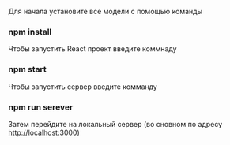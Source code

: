Для начала установите все модели с помощью команды

### npm install

Чтобы запустить React проект введите коммнаду

### npm start

Чтобы запустить сервер введите комманду

### npm run serever

Затем перейдите на локальный сервер (во сновном по адресу [http://localhost:3000](http://localhost:3000))
